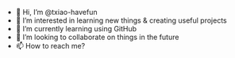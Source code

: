 - 👋 Hi, I’m @txiao-havefun
- 👀 I’m interested in learning new things & creating useful projects
- 🌱 I’m currently learning using GitHub
- 💞️ I’m looking to collaborate on things in the future
- 📫 How to reach me?

<!---
txiao-havefun/txiao-havefun is a ✨ special ✨ repository because its `README.md` (this file) appears on your GitHub profile.
You can click the Preview link to take a look at your changes.
--->
